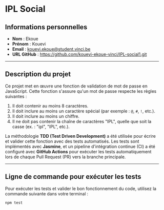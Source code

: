 # IPL Social

## Informations personnelles
- **Nom** : Ekoue  
- **Prénom** : Kouevi  
- **Email** : kouevi.ekoue@student.vinci.be  
- **URL GitHub** : https://github.com/kouevi-ekoue-vinci/IPL-social1.git

---

## Description du projet

Ce projet met en œuvre une fonction de validation de mot de passe en JavaScript. Cette fonction s'assure qu'un mot de passe respecte les règles suivantes :  
1. Il doit contenir au moins 8 caractères.  
2. Il doit inclure au moins un caractère spécial (par exemple : `@`, `#`, `!`, etc.).  
3. Il doit inclure au moins un chiffre.  
4. Il ne doit pas contenir la chaîne de caractères "IPL", quelle que soit la casse (ex. : "ipl", "IPL", etc.).

La méthodologie **TDD (Test Driven Development)** a été utilisée pour écrire et valider cette fonction avec des tests automatisés. Les tests sont implémentés avec **Jasmine**, et un pipeline d'intégration continue (CI) a été configuré avec **GitHub Actions** pour exécuter les tests automatiquement lors de chaque Pull Request (PR) vers la branche principale.

---

## Ligne de commande pour exécuter les tests

Pour exécuter les tests et valider le bon fonctionnement du code, utilisez la commande suivante dans votre terminal :

```bash
npm test

